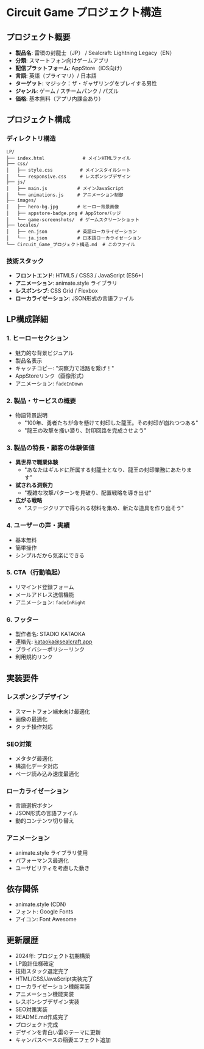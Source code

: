 # Circuit Game プロジェクト構造

## プロジェクト概要
- **製品名**: 雷環の封龍士（JP） / Sealcraft: Lightning Legacy（EN）
- **分類**: スマートフォン向けゲームアプリ
- **配信プラットフォーム**: AppStore（iOS向け）
- **言語**: 英語（プライマリ）/ 日本語
- **ターゲット**: マジック：ザ・ギャザリングをプレイする男性
- **ジャンル**: ゲーム / スチームパンク / パズル
- **価格**: 基本無料（アプリ内課金あり）

## プロジェクト構成

### ディレクトリ構造
```
LP/
├── index.html              # メインHTMLファイル
├── css/
│   ├── style.css          # メインスタイルシート
│   └── responsive.css     # レスポンシブデザイン
├── js/
│   ├── main.js           # メインJavaScript
│   └── animations.js     # アニメーション制御
├── images/
│   ├── hero-bg.jpg       # ヒーロー背景画像
│   ├── appstore-badge.png # AppStoreバッジ
│   └── game-screenshots/  # ゲームスクリーンショット
├── locales/
│   ├── en.json           # 英語ローカライゼーション
│   └── ja.json           # 日本語ローカライゼーション
└── Circuit_Game_プロジェクト構造.md  # このファイル
```

### 技術スタック
- **フロントエンド**: HTML5 / CSS3 / JavaScript (ES6+)
- **アニメーション**: animate.style ライブラリ
- **レスポンシブ**: CSS Grid / Flexbox
- **ローカライゼーション**: JSON形式の言語ファイル

## LP構成詳細

### 1. ヒーローセクション
- 魅力的な背景ビジュアル
- 製品名表示
- キャッチコピー: "洞察力で活路を繋げ！"
- AppStoreリンク（画像形式）
- アニメーション: `fadeInDown`

### 2. 製品・サービスの概要
- 物語背景説明
  - "100年、勇者たちが命を懸けて封印した龍王。その封印が崩れつつある"
  - "龍王の攻撃を搔い潜り、封印回路を完成させよう"

### 3. 製品の特長・顧客の体験価値
- **異世界で職業体験**
  - "あなたはギルドに所属する封龍士となり、龍王の封印業務にあたります"
- **試される洞察力**
  - "複雑な攻撃パターンを見破り、配置戦略を導き出せ"
- **広がる戦略**
  - "ステージクリアで得られる材料を集め、新たな道具を作り出そう"

### 4. ユーザーの声・実績
- 基本無料
- 簡単操作
- シンプルだから気楽にできる

### 5. CTA（行動喚起）
- リマインド登録フォーム
- メールアドレス送信機能
- アニメーション: `fadeInRight`

### 6. フッター
- 製作者名: STADIO KATAOKA
- 連絡先: kataoka@sealcraft.app
- プライバシーポリシーリンク
- 利用規約リンク

## 実装要件

### レスポンシブデザイン
- スマートフォン端末向け最適化
- 画像の最適化
- タッチ操作対応

### SEO対策
- メタタグ最適化
- 構造化データ対応
- ページ読み込み速度最適化

### ローカライゼーション
- 言語選択ボタン
- JSON形式の言語ファイル
- 動的コンテンツ切り替え

### アニメーション
- animate.style ライブラリ使用
- パフォーマンス最適化
- ユーザビリティを考慮した動き

## 依存関係
- animate.style (CDN)
- フォント: Google Fonts
- アイコン: Font Awesome

## 更新履歴
- 2024年: プロジェクト初期構築
- LP設計仕様確定
- 技術スタック選定完了
- HTML/CSS/JavaScript実装完了
- ローカライゼーション機能実装
- アニメーション機能実装
- レスポンシブデザイン実装
- SEO対策実装
- README.md作成完了
- プロジェクト完成
- デザインを青白い雷のテーマに更新
- キャンバスベースの稲妻エフェクト追加 